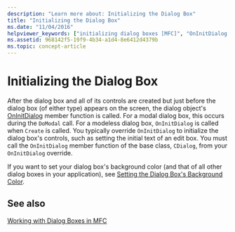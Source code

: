 ```yaml
---
description: "Learn more about: Initializing the Dialog Box"
title: "Initializing the Dialog Box"
ms.date: "11/04/2016"
helpviewer_keywords: ["initializing dialog boxes [MFC]", "OnInitDialog method [MFC]", "modal dialog boxes [MFC], initializing", "modeless dialog boxes [MFC], initializing", "MFC dialog boxes [MFC], initializing"]
ms.assetid: 968142f5-19f9-4b34-a1d4-8e6412d4379b
ms.topic: concept-article
---
```

# Initializing the Dialog Box

After the dialog box and all of its controls are created but just before the dialog box (of either type) appears on the screen, the dialog object's [OnInitDialog](reference/cdialog-class.md#oninitdialog) member function is called. For a modal dialog box, this occurs during the `DoModal` call. For a modeless dialog box, `OnInitDialog` is called when `Create` is called. You typically override `OnInitDialog` to initialize the dialog box's controls, such as setting the initial text of an edit box. You must call the `OnInitDialog` member function of the base class, `CDialog`, from your `OnInitDialog` override.

If you want to set your dialog box's background color (and that of all other dialog boxes in your application), see [Setting the Dialog Box's Background Color](setting-the-dialog-boxs-background-color.md).

## See also

[Working with Dialog Boxes in MFC](life-cycle-of-a-dialog-box.md)
